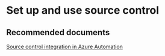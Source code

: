 <properties
	pageTitle="Set up and use source control"
	description="Set up and use source control"
	service="microsoft.automation"
	resource="automationaccounts"
	authors="kasparks"
	displayOrder=""
    selfHelpType="resource"
	selfHelpType=""
	supportTopicIds=""
	resourceTags=""
	productPesIds=""
	cloudEnvironments="public, MoonCake"
/>

# Set up and use source control

## **Recommended documents**
[Source control integration in Azure Automation](https://azure.microsoft.com/blog/azure-automation-source-control-13/)
